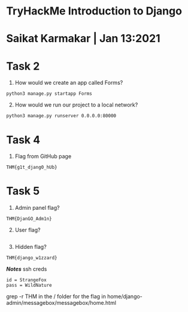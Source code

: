 # TryHackMe Introduction to Django

# Saikat Karmakar | Jan 13:2021

# Task 2 
1. How would we create an app called Forms? 
```
python3 manage.py startapp Forms
```
2. How would we run our project to a local network?
```
python3 manage.py runserver 0.0.0.0:80000
```

# Task 4
1. Flag from GitHub page
```
THM{g1t_djang0_hUb}
```

# Task 5 
1. Admin panel flag?
```
THM{DjanGO_Adm1n}	
```
2. User flag?
```

```
3. Hidden flag?
```
THM{django_w1zzard}
```


***Notes***
ssh creds
```
id = StrangeFox
pass = WildNature
```
grep -r THM in the / folder for the flag in home/django-admin/messagebox/messagebox/home.html
